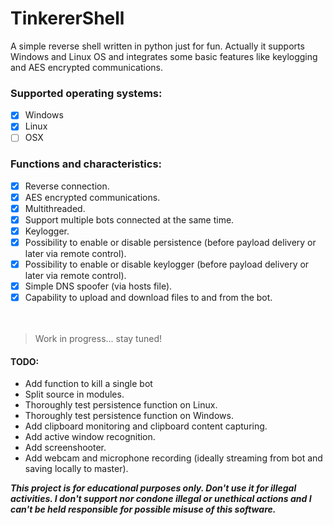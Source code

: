 # TinkererShell
A simple reverse shell written in python just for fun.
Actually it supports Windows and Linux OS and integrates some basic features like keylogging and AES encrypted communications.


### Supported operating systems:
 - [x] Windows
 - [x] Linux
 - [ ] OSX

### Functions and characteristics:
 - [x] Reverse connection.
 - [x] AES encrypted communications.
 - [x] Multithreaded.
 - [x] Support multiple bots connected at the same time.
 - [x] Keylogger.
 - [x] Possibility to enable or disable persistence (before payload delivery or later via remote control).
 - [x] Possibility to enable or disable keylogger (before payload delivery or later via remote control).
 - [x] Simple DNS spoofer (via hosts file).
 - [x] Capability to upload and download files to and from the bot.<br/><br/><br/>

 > Work in progress... stay tuned!
 
#### TODO:

* Add function to kill a single bot
* Split source in modules.
* Thoroughly test persistence function on Linux.
* Thoroughly test persistence function on Windows.
* Add clipboard monitoring and clipboard content capturing.
* Add active window recognition.
* Add screenshooter.
* Add webcam and microphone recording (ideally streaming from bot and saving locally to master).



**_This project is for educational purposes only. Don't use it for illegal activities. I don't support nor condone illegal or unethical actions and I can't be held responsible for possible misuse of this software._**
